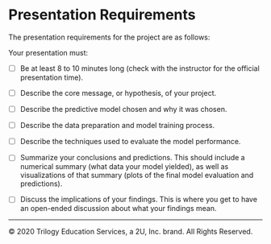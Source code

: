 # Presentation Requirements

The presentation requirements for the project are as follows:

Your presentation must:

* [ ] Be at least 8 to 10 minutes long (check with the instructor for the official presentation time).

* [ ] Describe the core message, or hypothesis, of your project.

* [ ] Describe the predictive model chosen and why it was chosen.

* [ ] Describe the data preparation and model training process.

* [ ] Describe the techniques used to evaluate the model performance.

* [ ] Summarize your conclusions and predictions. This should include a numerical summary (what data your model yielded), as well as visualizations of that summary (plots of the final model evaluation and predictions).

* [ ] Discuss the implications of your findings. This is where you get to have an open-ended discussion about what your findings mean.

---

© 2020 Trilogy Education Services, a 2U, Inc. brand. All Rights Reserved.
